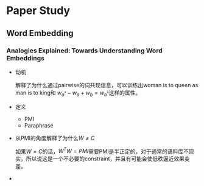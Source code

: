 # Paper Study

## Word Embedding

### Analogies Explained: Towards Understanding Word Embeddings

- 动机

  解释了为什么通过pairwise的词共现信息，可以训练出woman is to queen as man is to king和 $w_{a^*}-w_a+w_b=w_{b^*}$这样的属性。

- 定义

  - PMI
  - Paraphrase

- 从PMI的角度解释了为什么$W\ne C$

  如果$W=C$的话，$W^TW=PMI$需要PMI是半正定的，对于通常的语料库不现实。所以说这是一个不必要的constraint，并且有可能会使低秩逼近效果变差。

- 